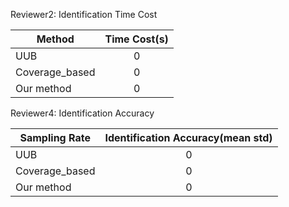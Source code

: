 Reviewer2: Identification Time Cost

|Method|Time Cost(s)|
|----------|:-------------:|
|UUB|0|
|Coverage_based|0|
|Our method|0|


Reviewer4: Identification Accuracy

|Sampling Rate|Identification Accuracy(mean  std)|
|----------|:-------------:|
|UUB|0|
|Coverage_based|0|
|Our method|0|
